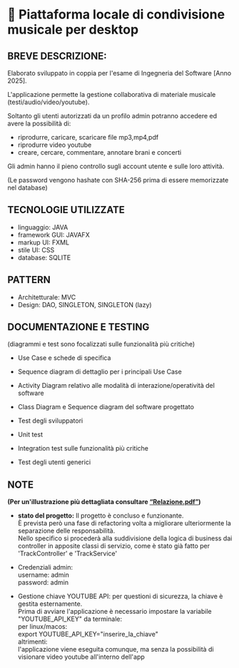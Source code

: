 # 🎵 Piattaforma locale di condivisione musicale per desktop

## BREVE DESCRIZIONE:
Elaborato sviluppato in coppia per l'esame di Ingegneria del Software [Anno 2025].  

L'applicazione permette la gestione collaborativa di materiale musicale (testi/audio/video/youtube).  

Soltanto gli utenti autorizzati da un profilo admin potranno accedere ed avere la possibilità di:  
- riprodurre, caricare, scaricare file mp3,mp4,pdf
- riprodurre video youtube
- creare, cercare, commentare, annotare brani e concerti  

Gli admin hanno il pieno controllo sugli account utente e sulle loro attività.  

(Le password vengono hashate con SHA-256 prima di essere memorizzate nel database)


## TECNOLOGIE UTILIZZATE
- linguaggio: JAVA
- framework GUI: JAVAFX
- markup UI: FXML
- stile UI: CSS
- database: SQLITE

## PATTERN
- Architetturale: MVC
- Design: DAO, SINGLETON, SINGLETON (lazy)
  
## DOCUMENTAZIONE E TESTING  
(diagrammi e test sono focalizzati sulle funzionalità più critiche)  

- Use Case e schede di specifica
- Sequence diagram di dettaglio per i principali Use Case
- Activity Diagram relativo alle modalità di interazione/operatività del software
- Class Diagram e Sequence diagram del software progettato
    
- Test degli sviluppatori
- Unit test
- Integration test sulle funzionalità più critiche
- Test degli utenti generici



## NOTE

**(Per un'illustrazione più dettagliata consultare [“Relazione.pdf”](Relazione.pdf))**

- **stato del progetto:**
  Il progetto è concluso e funzionante.  
  È prevista però una fase di refactoring volta a migliorare ulteriormente la separazione delle responsabilità.  
  Nello specifico si procederà alla suddivisione della logica di business dai controller in apposite classi di servizio, come è stato già fatto per 'TrackController' e 'TrackService'

- Credenziali admin:  
  username: admin  
  password: admin

- Gestione chiave YOUTUBE API:
  per questioni di sicurezza, la chiave è gestita esternamente.  
  Prima di avviare l'applicazione è necessario impostare la variabile "YOUTUBE_API_KEY" da terminale:  
  per linux/macos:  
  export YOUTUBE_API_KEY="inserire_la_chiave"  
  altrimenti:  
  l'applicazione viene eseguita comunque, ma senza la possibilità di visionare video youtube all'interno dell'app
